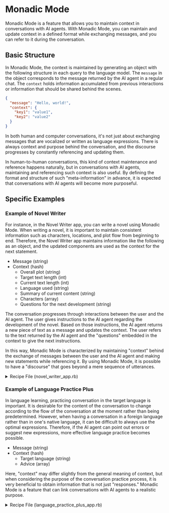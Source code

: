 # Monadic Mode

Monadic Mode is a feature that allows you to maintain context in conversations with AI agents. With Monadic Mode, you can maintain and update context in a defined format while exchanging messages, and you can refer to it during the conversation.

## Basic Structure

In Monadic Mode, the context is maintained by generating an object with the following structure in each query to the language model. The `message` in the object corresponds to the message returned by the AI agent in a regular chat. The `context` holds information accumulated from previous interactions or information that should be shared behind the scenes.

```json
{
  "message": "Hello, world!",
  "context": {
    "key1": "value1",
    "key2": "value2"
  }
}
```

In both human and computer conversations, it's not just about exchanging messages that are vocalized or written as language expressions. There is always context and purpose behind the conversation, and the discourse progresses by constantly referencing and updating them.

In human-to-human conversations, this kind of context maintenance and reference happens naturally, but in conversations with AI agents, maintaining and referencing such context is also useful. By defining the format and structure of such "meta-information" in advance, it is expected that conversations with AI agents will become more purposeful.

## Specific Examples

### Example of Novel Writer

For instance, in the Novel Writer app, you can write a novel using Monadic Mode. When writing a novel, it is important to maintain consistent information such as characters, locations, and plot flow from beginning to end. Therefore, the Novel Writer app maintains information like the following as an object, and the updated components are used as the context for the next statement.

- Message (string)
- Context (hash)
  - Overall plot (string)
  - Target text length (int)
  - Current text length (int)
  - Language used (string)
  - Summary of current content (string)
  - Characters (array)
  - Questions for the next development (string)

The conversation progresses through interactions between the user and the AI agent. The user gives instructions to the AI agent regarding the development of the novel. Based on those instructions, the AI agent returns a new piece of text as a message and updates the context. The user refers to the text returned by the AI agent and the "questions" embedded in the context to give the next instructions.

In this way, Monadic Mode is characterized by maintaining "context" behind the exchange of messages between the user and the AI agent and making new statements while referencing it. By using Monadic Mode, it is possible to have a "discourse" that goes beyond a mere sequence of utterances.

<details>
<summary>Recipe File (novel_writer_app.rb)</summary>

![novel_writer_app.rb](https://raw.githubusercontent.com/yohasebe/monadic-chat/main/docker/services/ruby/apps/novel_writer/novel_writer_app.rb ':include :type=code')

</details>

### Example of Language Practice Plus

In language learning, practicing conversation in the target language is important. It is desirable for the content of the conversation to change according to the flow of the conversation at the moment rather than being predetermined. However, when having a conversation in a foreign language rather than in one's native language, it can be difficult to always use the optimal expressions. Therefore, if the AI agent can point out errors or suggest new expressions, more effective language practice becomes possible.

- Message (string)
- Context (hash)
  - Target language (string)
  - Advice (array)

Here, "context" may differ slightly from the general meaning of context, but when considering the purpose of the conversation practice process, it is very beneficial to obtain information that is not just "responses." Monadic Mode is a feature that can link conversations with AI agents to a realistic purpose.

<details>
<summary>Recipe File (language_practice_plus_app.rb)</summary>

![language_practice_plus_app.rb](https://raw.githubusercontent.com/yohasebe/monadic-chat/main/docker/services/ruby/apps/language_practice_plus/language_practice_plus_app.rb ':include :type=code')

</details>
